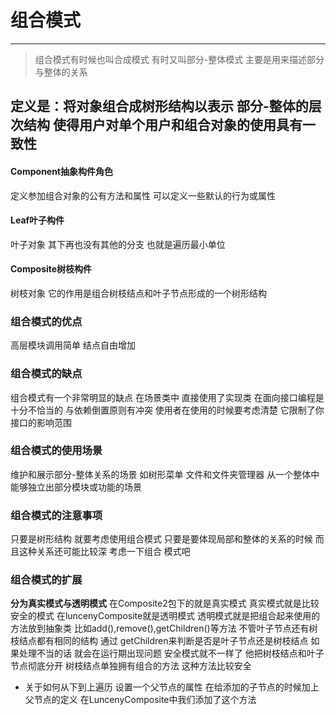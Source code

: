 # 组合模式

----------

> 组合模式有时候也叫合成模式 有时又叫部分-整体模式 主要是用来描述部分与整体的关系
## 定义是：将对象组合成树形结构以表示 部分-整体的层次结构 使得用户对单个用户和组合对象的使用具有一致性

#### Component抽象构件角色
定义参加组合对象的公有方法和属性 可以定义一些默认的行为或属性

#### Leaf叶子构件
叶子对象 其下再也没有其他的分支 也就是遍历最小单位

#### Composite树枝构件
树枝对象  它的作用是组合树枝结点和叶子节点形成的一个树形结构

### 组合模式的优点
高层模块调用简单
结点自由增加

### 组合模式的缺点
组合模式有一个非常明显的缺点  在场景类中 直接使用了实现类 在面向接口编程是十分不恰当的
与依赖倒置原则有冲突 使用者在使用的时候要考虑清楚 它限制了你接口的影响范围


### 组合模式的使用场景
维护和展示部分-整体关系的场景 如树形菜单 文件和文件夹管理器
从一个整体中能够独立出部分模块或功能的场景

### 组合模式的注意事项
只要是树形结构 就要考虑使用组合模式 只要是要体现局部和整体的关系的时候 而且这种关系还可能比较深 考虑一下组合
模式吧

### 组合模式的扩展
**分为真实模式与透明模式**
在Composite2包下的就是真实模式 真实模式就是比较安全的模式
在luncenyComposite就是透明模式 透明模式就是把组合起来使用的
方法放到抽象类 比如add(),remove(),getChildren()等方法  不管叶子节点还有树枝结点都有相同的结构 通过
getChildren来判断是否是叶子节点还是树枝结点 如果处理不当的话 就会在运行期出现问题 安全模式就不一样了
他把树枝结点和叶子节点彻底分开 树枝结点单独拥有组合的方法 这种方法比较安全

- 关于如何从下到上遍历
设置一个父节点的属性 在给添加的子节点的时候加上父节点的定义 在LuncenyComposite中我们添加了这个方法

